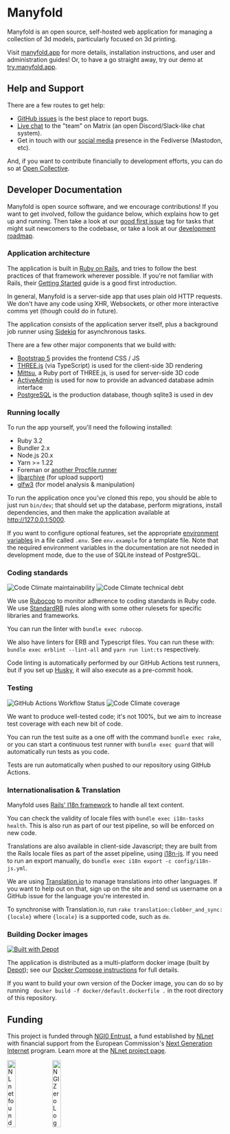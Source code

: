 # Manyfold

Manyfold is an open source, self-hosted web application for managing a collection of 3d models, particularly focused on 3d printing.

Visit [manyfold.app](https://manyfold.app/) for more details, installation instructions, and user and administration guides! Or, to have a go straight away, try our demo at [try.manyfold.app](https://try.manyfold.app).

## Help and Support

There are a few routes to get help:

* [GitHub issues](https://github.com/manyfold3d/manyfold/issues/new) is the best place to report bugs.
* [Live chat](https://matrix.to/#/#manyfold:one.ems.host) to the "team" on Matrix (an open Discord/Slack-like chat system).
* Get in touch with our [social media](https://3dp.chat/@manyfold) presence in the Fediverse (Mastodon, etc).

And, if you want to contribute financially to development efforts, you can do so at [Open Collective](https://opencollective.com/manyfold).

## Developer Documentation

Manyfold is open source software, and we encourage contributions! If you want to get involved, follow the guidance below, which explains how to get up and running. Then take a look at our [good first issue](https://github.com/manyfold3d/manyfold/labels/good%20first%20issue) tag for tasks that might suit newcomers to the codebase, or take a look at our [development roadmap](https://github.com/orgs/manyfold3d/projects/1).

### Application architecture

The application is built in [Ruby on Rails](https://rubyonrails.org), and tries to follow the best practices of that framework wherever possible. If you're not familiar with Rails, their [Getting Started](https://guides.rubyonrails.org/getting_started.html) guide is a good first introduction.

In general, Manyfold is a server-side app that uses plain old HTTP requests. We don't have any code using XHR, Websockets, or other more interactive comms yet (though could do in future).

The application consists of the application server itself, plus a background job runner using [Sidekiq](https://sidekiq.org/) for asynchronous tasks.

There are a few other major components that we build with:

* [Bootstrap 5](https://getbootstrap.com) provides the frontend CSS / JS
* [THREE.js](https://threejs.org/) (via TypeScript) is used for the client-side 3D rendering
* [Mittsu](https://github.com/danini-the-panini/mittsu), a Ruby port of THREE.js, is used for server-side 3D code
* [ActiveAdmin](https://activeadmin.info/) is used for now to provide an advanced database admin interface
* [PostgreSQL](https://www.postgresql.org/) is the production database, though sqlite3 is used in dev

### Running locally

To run the app yourself, you'll need the following installed:

* Ruby 3.2
* Bundler 2.x
* Node.js 20.x
* Yarn >= 1.22
* Foreman or [another Procfile runner](https://github.com/ddollar/foreman#ports)
* [libarchive](https://github.com/chef/ffi-libarchive#installation) (for upload support)
* [glfw3](https://github.com/danini-the-panini/mittsu#installation) (for model analysis & manipulation)

To run the application once you've cloned this repo, you should be able to just run `bin/dev`; that should set up the database, perform migrations, install dependencies, and then make the application available at <http://127.0.0.1:5000>.

If you want to configure optional features, set the appropriate [environment variables](https://manyfold.app/sysadmin/configuration.html) in a file called `.env`. See `env.example` for a template file. Note that the required environment variables in the documentation are not needed in development mode, due to the use of SQLite instead of PostgreSQL.

### Coding standards

![Code Climate maintainability](https://img.shields.io/codeclimate/maintainability/manyfold3d/manyfold)
![Code Climate technical debt](https://img.shields.io/codeclimate/tech-debt/manyfold3d/manyfold)

We use [Rubocop](https://rubocop.org/) to monitor adherence to coding standards in Ruby code. We use [StandardRB](https://github.com/standardrb/standard) rules along with some other rulesets for specific libraries and frameworks.

You can run the linter with `bundle exec rubocop`.

We also have linters for ERB and Typescript files. You can run these with: `bundle exec erblint --lint-all` and `yarn run lint:ts` respectively.

Code linting is automatically performed by our GitHub Actions test runners, but if you set up [Husky](https://typicode.github.io/husky/get-started.html), it will also execute as a pre-commit hook.

### Testing

![GitHub Actions Workflow Status](https://img.shields.io/github/actions/workflow/status/manyfold3d/manyfold/push.yml)
![Code Climate coverage](https://img.shields.io/codeclimate/coverage/manyfold3d/manyfold)

We want to produce well-tested code; it's not 100%, but we aim to increase test coverage with each new bit of code.

You can run the test suite as a one off with the command `bundle exec rake`, or you can start a continuous test runner with `bundle exec guard` that will automatically run tests as you code.

Tests are run automatically when pushed to our repository using GitHub Actions.

### Internationalisation & Translation

Manyfold uses [Rails' I18n framework](https://guides.rubyonrails.org/i18n.html) to handle all text content.

You can check the validity of locale files with `bundle exec i18n-tasks health`. This is also run as part of our test pipeline, so will be enforced on new code.

Translations are also available in client-side Javascript; they are built from the Rails locale files as part of the asset pipeline, using [i18n-js](https://github.com/fnando/i18n-js). If you need to run an export manually, do `bundle exec i18n export -c config/i18n-js.yml`.

We are using [Translation.io](https://translation.io/) to manage translations into other languages. If you want to help out on that, sign up on the site and send us username on a GitHub issue for the language you're interested in.

To synchronise with Translation.io, run `rake translation:clobber_and_sync:{locale}` where `{locale}` is a supported code, such as `de`.

### Building Docker images

[![Built with Depot](https://depot.dev/badges/built-with-depot.svg)](https://depot.dev?utm_source=manyfold)

The application is distributed as a multi-platform docker image (built by [Depot](https://depot.dev/)); see our [Docker Compose instructions](https://manyfold.app/get-started/docker-compose.html) for full details.

If you want to build your own version of the Docker image, you can do so by running ` docker build -f docker/default.dockerfile .` in the root directory of this repository.

## Funding

This project is funded through [NGI0 Entrust](https://nlnet.nl/entrust), a fund established by [NLnet](https://nlnet.nl) with financial support from the European Commission's [Next Generation Internet](https://ngi.eu) program. Learn more at the [NLnet project page](https://nlnet.nl/Personal-3D-archive).

[<img src="https://nlnet.nl/logo/banner.png" alt="NLnet foundation logo" width="20%" />](https://nlnet.nl)
[<img src="https://nlnet.nl/image/logos/NGI0_tag.svg" alt="NGI Zero Logo" width="20%" />](https://nlnet.nl/entrust)

